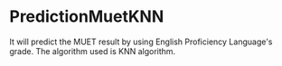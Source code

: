 # PredictionMuetKNN
It will predict the MUET result by using English Proficiency Language's grade. The algorithm used is KNN algorithm.  
